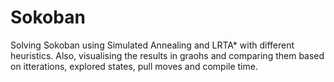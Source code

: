 # Sokoban
Solving Sokoban using Simulated Annealing and LRTA* with different heuristics.
Also, visualising the results in graohs and comparing them based on itterations, explored states, pull moves and compile time.
